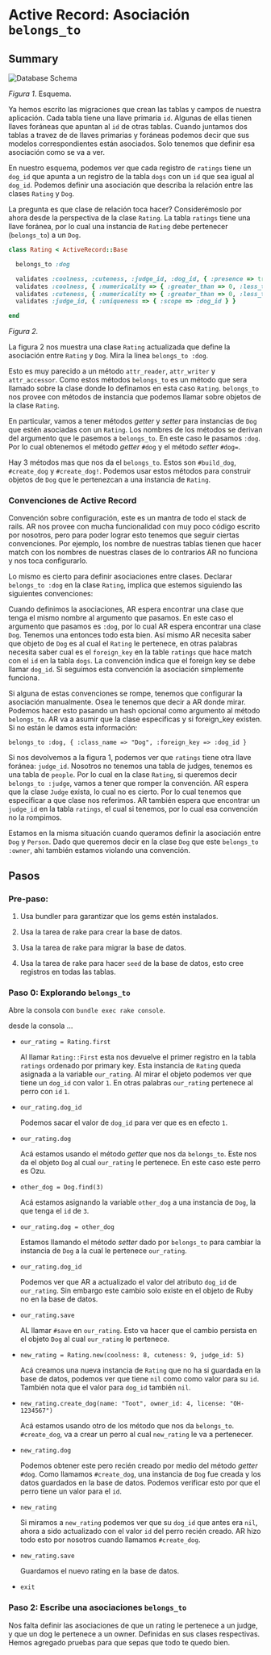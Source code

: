 # Active Record: Asociación `belongs_to`

## Summary

![Database Schema](schema_design_new.png)

*Figura 1*. Esquema.

Ya hemos escrito las migraciones que crean las tablas y campos de nuestra aplicación. Cada tabla tiene una llave primaria `id`. Algunas de ellas tienen llaves foráneas que apuntan al `id` de otras tablas. Cuando juntamos dos tablas a travez de de llaves primarias y foráneas podemos decir que sus modelos correspondientes están asociados. Solo tenemos que definir esa asociación como se va a ver.

En nuestro esquema, podemos ver que cada registro de `ratings` tiene un `dog_id` que apunta a un registro de la tabla `dogs` con un `id` que sea igual al `dog_id`. Podemos definir una asociación que describa la relación entre las clases `Rating` y `Dog`.

La pregunta es que clase de relación toca hacer? Considerémoslo por ahora desde la perspectiva de la clase `Rating`. La tabla `ratings` tiene una llave foránea, por lo cual una instancia de `Rating` debe pertenecer (`belongs_to`)  a un `Dog`.

```ruby
class Rating < ActiveRecord::Base

  belongs_to :dog

  validates :coolness, :cuteness, :judge_id, :dog_id, { :presence => true }
  validates :coolness, { :numericality => { :greater_than => 0, :less_than => 11 } }
  validates :cuteness, { :numericality => { :greater_than => 0, :less_than => 11 } }
  validates :judge_id, { :uniqueness => { :scope => :dog_id } }

end
```

*Figura 2.*

La figura 2 nos muestra una clase `Rating` actualizada que define la asociación entre `Rating` y `Dog`. Mira la linea `belongs_to :dog`.  

Esto es muy parecido a un método `attr_reader`, `attr_writer` y `attr_accessor`. Como estos métodos `belongs_to` es un método que sera llamado sobre la clase donde lo definamos en esta caso `Rating`. `belongs_to` nos provee con métodos de instancia que podemos llamar sobre objetos de la clase `Rating`.

En particular, vamos a tener métodos *getter* y *setter* para instancias de `Dog` que estén asociadas con un `Rating`. Los nombres de los métodos se derivan del argumento que le pasemos a `belongs_to`. En este caso le pasamos `:dog`. Por lo cual obtenemos el método *getter* `#dog` y el método *setter* `#dog=`.

Hay 3 métodos mas que nos da el `belongs_to`. Estos son `#build_dog`, `#create_dog` y `#create_dog!`. Podemos usar estos métodos para construir objetos de `Dog` que le pertenezcan a una instancia de `Rating`.

### Convenciones de Active Record

Convención sobre configuración, este es un mantra de todo el stack de rails. AR nos provee con mucha funcionalidad con muy poco código escrito por nosotros, pero para poder lograr esto tenemos que seguir ciertas convenciones. Por ejemplo, los nombre de nuestras tablas tienen que hacer match con los nombres de nuestras clases de lo contrarios AR no funciona y nos toca configurarlo.

Lo mismo es cierto para definir asociaciones entre clases. Declarar `belongs_to :dog` en la clase `Rating`, implica que estemos siguiendo las siguientes convenciones:

Cuando definimos la asociaciones, AR espera encontrar una clase que tenga el mismo nombre al argumento que pasamos. En este caso el argumento que pasamos es `:dog`, por lo cual AR espera encontrar una clase `Dog`. Tenemos una entonces todo esta bien. Así mismo AR necesita saber que objeto de `Dog` es al cual el `Rating` le pertenece, en otras palabras necesita saber cual es el `foreign_key` en la table `ratings` que hace match con el `id` en la tabla `dogs`. La convención indica que el foreign key se debe llamar `dog_id`. Si seguimos esta convención la asociación simplemente funciona.

Si alguna de estas convenciones se rompe, tenemos que configurar la asociación manualmente. Osea le tenemos que decir a AR donde mirar. Podemos hacer esto pasando un hash opcional como argumento al método `belongs_to`. AR va a asumir que la clase especificas y si foreign_key existen. Si no están le damos esta información:

`belongs_to :dog, { :class_name => "Dog", :foreign_key => :dog_id }`

Si nos devolvemos a la figura 1, podemos ver que `ratings` tiene otra llave foránea: `judge_id`. Nosotros no tenemos una tabla de judges, tenemos es una tabla de `people`. Por lo cual en la clase `Rating`, si queremos decir `belongs_to :judge`, vamos a tener que romper la convención. AR espera que la clase `Judge` exista, lo cual no es cierto. Por lo cual tenemos que especificar a que clase nos referimos. AR también espera que encontrar un `judge_id` en la tabla `ratings`, el cual si tenemos, por lo cual esa convención no la rompimos.

Estamos en la misma situación cuando queramos definir la asociación entre `Dog` y `Person`. Dado que queremos decir en la clase `Dog` que este `belongs_to :owner`, ahi también estamos violando una convención.

## Pasos

### Pre-paso:

1. Usa bundler para garantizar que los gems estén instalados.

2. Usa la tarea de rake para crear la base de datos.

3. Usa la tarea de rake para migrar la base de datos.

4. Usa la tarea de rake para hacer `seed` de la base de datos, esto cree registros en todas las tablas.

### Paso 0: Explorando `belongs_to`

Abre la consola con `bundle exec rake console`.

desde la consola ...

- `our_rating = Rating.first`

  Al llamar `Rating::First` esta nos devuelve el primer registro en la tabla `ratings` ordenado por primary key. Esta instancia de `Rating` queda asignada a la variable `our_rating`. Al mirar el objeto podemos ver que tiene un `dog_id` con valor `1`. En otras palabras `our_rating` pertenece al perro con `id` `1`.

- `our_rating.dog_id`

  Podemos sacar el valor de `dog_id` para ver que es en efecto `1`.

- `our_rating.dog`

  Acá estamos usando el método *getter*  que nos da `belongs_to`. Este nos da el objeto `Dog` al cual `our_rating` le pertenece. En este caso este perro es Ozu.

- `other_dog = Dog.find(3)`

  Acá estamos asignando la variable `other_dog` a una instancia de `Dog`, la que tenga el `id` de `3`.

- `our_rating.dog = other_dog`

  Estamos llamando el método *setter* dado por `belongs_to` para cambiar la instancia de `Dog` a la cual le pertenece `our_rating`.

- `our_rating.dog_id`

  Podemos ver que AR a actualizado el valor del atributo `dog_id` de `our_rating`. Sin embargo este cambio solo existe en el objeto de Ruby no en la base de datos.  

- `our_rating.save`

  AL llamar `#save` en `our_rating`. Esto va hacer que el cambio persista en el objeto `Dog` al cual `our_rating` le pertenece.

- `new_rating = Rating.new(coolness: 8, cuteness: 9, judge_id: 5)`

  Acá creamos una nueva instancia de `Rating` que no ha si guardada en la base de datos, podemos ver que tiene `nil` como como valor para su `id`. También nota que el valor para `dog_id` también `nil`.

- `new_rating.create_dog(name: "Toot", owner_id: 4, license: "OH-1234567")`

  Acá estamos usando otro de los método que nos da `belongs_to`. `#create_dog`, va a crear un perro al cual `new_rating` le va a pertenecer.

- `new_rating.dog`

  Podemos obtener este pero recién creado por medio del método *getter* `#dog`. Como llamamos `#create_dog`, una instancia de `Dog` fue creada y los datos guardados en la base de datos. Podemos verificar esto por que el perro tiene un valor para el `id`.

- `new_rating`

  Si miramos a `new_rating` podemos ver que su `dog_id` que antes era `nil`, ahora a sido actualizado con el valor `id` del perro recién creado. AR hizo todo esto por nosotros cuando llamamos `#create_dog`.

- `new_rating.save`

  Guardamos el nuevo rating en la base de datos.

- `exit`

### Paso 2:  Escribe una asociaciones `belongs_to`

Nos falta definir las asociaciones de que un rating le pertenece a un judge, y que un dog le pertenece a un owner. Definidas en sus clases respectivas. Hemos agregado pruebas para que sepas que todo te quedo bien.
